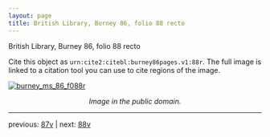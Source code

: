 ```yaml
---
layout: page
title: British Library, Burney 86, folio 88 recto
---
```


British Library, Burney 86, folio 88 recto

Cite this object as `urn:cite2:citebl:burney86pages.v1:88r`.  The full image is linked to a citation tool you can use to cite regions of the image.

[![burney_ms_86_f088r](http://www.homermultitext.org/iipsrv?IIIF=/project/homer/pyramidal/deepzoom/citebl/burney86imgs/v1/burney_ms_86_f088r.tif/full/800,/0/default.jpg)](http://www.homermultitext.org/ict2/?urn=urn:cite2:citebl:burney86imgs.v1:burney_ms_86_f088r) 

<p style="text-align: center; font-style: italic;">Image in the public domain.</p>

---

previous: [87v](../87v/) | next: [88v](../88v/)
